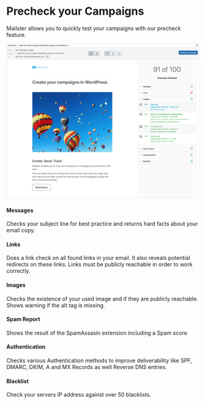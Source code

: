 # Precheck your Campaigns

Mailster allows you to quickly test your campaigns with our precheck feature.

![Choose download option](assets/precheck.png)

#### Messages

Checks your subject line for best practice and returns hard facts about your email copy.

#### Links

Does a link check on all found links in your email. It also reveals potential redirects on these links. Links must be publicly reachable in order to work correctly.

#### Images

Checks the existence of your used image and if they are publicly reachable. Shows warning if the alt tag is missing.

#### Spam Report

Shows the result of the SpamAssasin extension including a Spam score

#### Authentication

Checks various Authentication methods to improve deliverability like SPF, DMARC, DKIM, A and MX Records as well Reverse DNS entries.

#### Blacklist

Check your servers IP address against over 50 blacklists.
